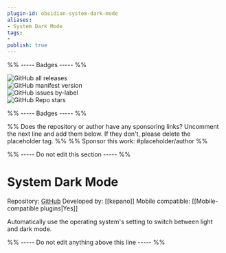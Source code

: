 ```yaml
---
plugin-id: obsidian-system-dark-mode
aliases:
- System Dark Mode
tags: 
- 
publish: true
---
```


%% ----- Badges ----- %%

![GitHub all releases](https://img.shields.io/github/downloads/kepano/obsidian-system-dark-mode/total?color=573E7A&logo=github&style=for-the-badge)   
![GitHub manifest version](https://img.shields.io/github/manifest-json/v/kepano/obsidian-system-dark-mode?color=573E7A&logo=github&style=for-the-badge)   
![GitHub issues by-label](https://img.shields.io/github/issues/kepano/obsidian-system-dark-mode/help%20wanted?color=573E7A&logo=github&style=for-the-badge)   
![GitHub Repo stars](https://img.shields.io/github/stars/kepano/obsidian-system-dark-mode?color=573E7A&logo=github&style=for-the-badge)

%% ----- Badges ----- %%

%% Does the repository or author have any sponsoring links? Uncomment the next line and add them below. If they don't, please delete the placeholder tag. %%
%% Sponsor this work: #placeholder/author %%

%% ----- Do not edit this section ----- %%

# System Dark Mode

Repository: [GitHub](https://github.com/kepano/obsidian-system-dark-mode)
Developed by: [[kepano]]
Mobile compatible: [[Mobile-compatible plugins|Yes]]

Automatically use the operating system's setting to switch between light and dark mode.

%% ----- Do not edit anything above this line ----- %% 
